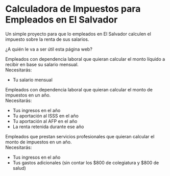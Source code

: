 # Calculadora de Impuestos para Empleados en El Salvador

Un simple proyecto para que lo empleados en El Salvador calculen el impuesto sobre la renta de sus salarios. 

¿A quién le va a ser útil esta página web?

Empleados con dependencia laboral que quieran calcular el monto líquido a recibir en base su salario mensual.  
Necesitarás: 
* Tu salario mensual

Empleados con dependencia laboral que quieran calcular el monto de impuestos en un año.  
Necesitarás:
* Tus ingresos en el año
* Tu aportación al ISSS en el año
* Tu aportación al AFP en el año
* La renta retenida durante ese año

Empleados que prestan servicios profesionales que quieran calcular el monto de impuestos en un año.  
Necesitarás:
* Tus ingresos en el año
* Tus gastos adicionales (sin contar los $800 de colegiatura y $800 de salud)
